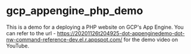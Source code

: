 # gcp_appengine_php_demo
This is a demo for a deploying a PHP website on GCP's App Engine. You can refer to the url - https://20201126t204925-dot-appenginedemo-dot-nw-command-reference-dev.el.r.appspot.com/ for the demo video on YouTube. 
